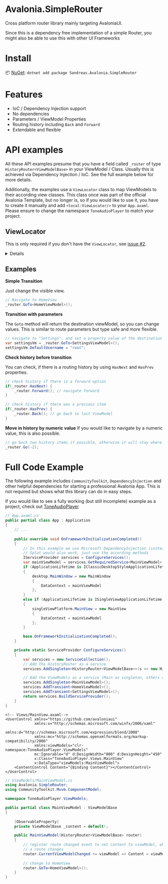 # Avalonia.SimpleRouter
Cross platform router library mainly targeting AvaloniaUI. 

Since this is a dependency free implementation of a simple Router, you might also be able to use this with other UI Frameworks

# Install

📦 [NuGet](https://nuget.org/packages/Sandreas.Avalonia.SimpleRouter): `dotnet add package Sandreas.Avalonia.SimpleRouter`


# Features

- IoC / Dependency Injection support
- No dependencies
- Parameters / ViewModel Properties
- Routing history including `Back` and `Forward`
- Extendable and flexible


# API examples

All these API examples presume that you have a field called `_router`  of type `HistoryRouter<ViewModelBase>` in your ViewModel / Class. 
Usually this is achieved via Dependency Injection / IoC. See the full example below for more details.

Additionally, the examples use a `ViewLocator` class to map ViewModels to their according view classes.
This class once was part of the official Avalonia Template, but no longer is, so if you would like to use it,
you have to create it manually and add `<local:ViewLocator/>` to your `App.axaml`. 
Please ensure to change the namespace `ToneAudioPlayer` to match your project.

## ViewLocator
This is only required if you don't have the `ViewLocator`, see [issue #2](https://github.com/sandreas/Avalonia.SimpleRouter/issues/2).
<details>

```c#
// ToneAudioPlayer/ViewLocator.cs
using System;
using Avalonia.Controls;
using Avalonia.Controls.Templates;
using ToneAudioPlayer.ViewModels;

namespace ToneAudioPlayer;

public class ViewLocator : IDataTemplate
{
    public Control? Build(object? data)
    {
        if (data is null)
            return null;

        var name = data.GetType().FullName!.Replace("ViewModel", "View");
        var type = Type.GetType(name);

        if (type != null)
        {
            return (Control)Activator.CreateInstance(type)!;
        }
        
        return new TextBlock { Text = name };
    }

    public bool Match(object? data)
    {
        return data is ViewModelBase;
    }
}
```

```xaml
<!-- MyApp/App.axaml -->
<Application xmlns="https://github.com/avaloniaui"
             xmlns:x="http://schemas.microsoft.com/winfx/2006/xaml"
             xmlns:local="using:ToneAudioPlayer"
             x:Class="ToneAudioPlayer.App"
             RequestedThemeVariant="Default">
             <!-- "Default" ThemeVariant follows system theme variant. "Dark" or "Light" are other available options. -->

    <Application.DataTemplates>
        <local:ViewLocator/>
    </Application.DataTemplates>

    <Application.Styles>
        <FluentTheme />
    </Application.Styles>
</Application>
```
</details>

## Examples

**Simple Transition**

Just change the visible view.
```c#
// Navigate to HomeView
_router.GoTo<HomeViewModel>();
```

**Transition with parameters**

The `Goto` method will return the destination viewModel, so you can change values. 
This is similar to route parameters but type safe and more flexible.
```c#
// navigate to "Settings", and set a property value of the destination viewModel
var settingsVm = _router.GoTo<SettingsViewModel>();
settingsVm.DefaultUsername = "root";
```

**Check history before transition**

You can check, if there is a routing history by using `HasNext` and `HasPrev` properties.
```c#
// check history if there is a forward option
if(_router.HasNext) {
    _router.Forward(); // navigate forward
}

// check history if there was a previous item
if(_router.HasPrev) {
    _router.Back(); // go back to last ViewModel
}
```

**Move in history by numeric value**
If you would like to navigate by a numeric value, this is also possible.
```c#
// go back two history items if possible, otherwise it will stay where you are
_router.Go(-2);
```

# Full Code Example

The following example includes `CommunityToolkit`, `DependencyInjection` and other helpful dependencies for starting a professional Avalonia App. 
This is not required but shows what this library can do in easy steps.

If you would like to see a fully working (but still incomplete) example as a project, check out [ToneAudioPlayer](https://github.com/sandreas/ToneAudioPlayer)

```c#
// App.axaml.cs
public partial class App : Application
{
    // ...
    
    public override void OnFrameworkInitializationCompleted()
    {
        // In this example we use Microsoft DependencyInjection (instead of ReactiveUI / Splat)
        // Splat would also work, just use the according methods
        IServiceProvider services = ConfigureServices();
        var mainViewModel = services.GetRequiredService<MainViewModel>();
        if (ApplicationLifetime is IClassicDesktopStyleApplicationLifetime desktop)
        {
            desktop.MainWindow = new MainWindow
            {
                DataContext = mainViewModel
            };
        }
        else if (ApplicationLifetime is ISingleViewApplicationLifetime singleViewPlatform)
        {
            singleViewPlatform.MainView = new MainView
            {
                DataContext = mainViewModel
            };
        }

        base.OnFrameworkInitializationCompleted();
    }

    private static ServiceProvider ConfigureServices()
    {
        var services = new ServiceCollection();
        // Add the HistoryRouter as a service
        services.AddSingleton<HistoryRouter<ViewModelBase>>(s => new HistoryRouter<ViewModelBase>(t => (ViewModelBase)s.GetRequiredService(t)));

        // Add the ViewModels as a service (Main as singleton, others as transient)
        services.AddSingleton<MainViewModel>();
        services.AddTransient<HomeViewModel>();
        services.AddTransient<SettingsViewModel>();
        return services.BuildServiceProvider();
    }
}
```

```xaml
<!-- Views/MainView.axaml-->
<UserControl xmlns="https://github.com/avaloniaui"
             xmlns:x="http://schemas.microsoft.com/winfx/2006/xaml"
             xmlns:d="http://schemas.microsoft.com/expression/blend/2008"
             xmlns:mc="http://schemas.openxmlformats.org/markup-compatibility/2006"
             xmlns:viewModels="clr-namespace:ToneAudioPlayer.ViewModels"
             mc:Ignorable="d" d:DesignWidth="800" d:DesignHeight="450"
             x:Class="ToneAudioPlayer.Views.MainView"
             x:DataType="viewModels:MainViewModel">
    <ContentControl Content="{Binding Content}"></ContentControl>
</UserControl>
```

```c#
// ViewModels/MainViewModel.cs
using Avalonia.SimpleRouter;
using CommunityToolkit.Mvvm.ComponentModel;

namespace ToneAudioPlayer.ViewModels;

public partial class MainViewModel : ViewModelBase
{
       
    [ObservableProperty]
    private ViewModelBase _content = default!;

    public MainViewModel(HistoryRouter<ViewModelBase> router)
    {
        // register route changed event to set content to viewModel, whenever 
        // a route changes
        router.CurrentViewModelChanged += viewModel => Content = viewModel;
        
        // change to HomeView 
        router.GoTo<HomeViewModel>();
    }
}
```